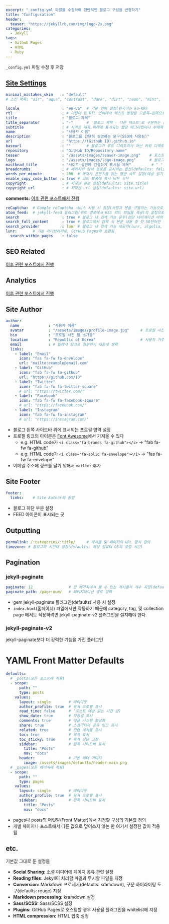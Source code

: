 ```yaml
---
excerpt: "_config.yml 파일을 수정하여 전반적인 블로그 구성을 변경하기"
title: "Configuration"
header:
  teaser: "https://jekyllrb.com/img/logo-2x.png"
categories:
  - Jekyll
tags:
  - Github Pages
  - HTML
  - Ruby
---
```

 
`_config.yml` 파일 수정 후 저장

## <a href="https://mmistakes.github.io/minimal-mistakes/docs/configuration/" target="_blank">Site Settings</a>

```yml
minimal_mistakes_skin    : "default"
# 스킨 목록: "air", "aqua", "contrast", "dark", "dirt", "neon", "mint", "plum", "sunrise"

locale                   : "en-US"  # 기본 언어 설정(한국어는 ko-KR)
rtl                      : # 아랍어 등 RTL 언어에서 텍스트 방향을 오른쪽→왼쪽으로 변경하는 옵션(defaults: false)
title                    : "블로그 제목"
title_separator          : "-"      # '블로그 제목 - 다른 텍스트'로 구분하는 문자
subtitle                 : # 사이트 제목 아래에 표시되는 짧은 태그라인이나 부제목
name                     : "사용자 이름"
description              : "블로그를 간단히 설명하는 문구(SEO에 사용됨)"
url                      : "https://(Github ID).github.io"
baseurl                  : ""       # 블로그가 루트 디렉토리가 아닌 하위 디렉토리에서 호스팅될 경우에만 설정
repository               : "GitHub ID/Repository name"
teaser                   : "/assets/images/teaser-image.png"    # 포스트 미리보기에서 나타나는 기본 티저 이미지
logo                     : "/assets/images/logo-image.png"      # 블로그 제목 앞에 표시할 로고 이미지
masthead_title           : "사이트 상단에 간결하게 표시될 제목"         # " " 으로 생략하면 title과 같음
breadcrumbs              : # 페이지의 탐색 경로를 표시하는 옵션(defaults: false)
words_per_minute         : 200  # 독자가 콘텐츠를 읽는 평균 속도 설정(예상 읽기 시간 계산에 사용됨)
enable_copy_code_button  : true # 코드 블록에 복사 버튼 유무
copyright                : # 저작권 정보 설정(defaults: site.title)
copyright_url            : # 저작권 url 설정(defaults: site.url)
```
**comments:** [이후 관련 포스트에서 진행](#)
```yml
reCaptcha:  # Google reCaptcha 서비스 사용 시 설정(사람과 봇을 구별하는 기능으로, 이 블로그에서는 생략)
atom_feed:  # jekyll-feed 플러그인(루트 경로에서 RSS 피드 파일을 제공)의 설정으로, 기본값 그대로 설정
search                   : true # 블로그 내 검색 기능 유무(상단 네비게이션 바의 가장 오른쪽에 표시됨)
search_full_content      : true # 블로그에서 검색 시 본문 내용 중 첫 50단어만 인덱싱하는 기능
search_provider          : lunr # 블로그 내 검색 기능 제공자(lunr, algolia, google 중 택 1)
lunr:       # 기본 라이브러리로, GitHub Pages와 호환됨
  search_within_pages    : false
```

## SEO Related

[이후 관련 포스트에서 진행](#)

## Analytics

[이후 관련 포스트에서 진행](#)

## Site Author

```yml
author:
  name             : "사용자 이름"                          
  avatar           : "/assets/images/profile-image.jpg"     # 프로필 사진 
  bio              : "프로필 사진 밑 소개글"
  location         : "Republic of Korea"                    # 사용자 거주지
  email            : # 밑에서 링크로 첨부하기 때문에 생략
  links:
    - label: "Email"
      icon: "fas fa-fw fa-envelope"
      url: "mailto:example@email.com"
    - label: "GitHub"
      icon: "fab fa-fw fa-github"
      url: "https://github.com/ID"
    - label: "Twitter"
      icon: "fab fa-fw fa-twitter-square"
      # url: "https://twitter.com/"
    - label: "Facebook"
      icon: "fab fa-fw fa-facebook-square"
      # url: "https://facebook.com/"
    - label: "Instagram"
      icon: "fab fa-fw fa-instagram"
      # url: "https://instagram.com/"
```
- 블로그 왼쪽 사이드바 위에 표시되는 프로필 영역 설정
- 프로필 링크의 아이콘은 [Font Awesome](https://fontawesome.com/v6/search?m=free)에서 가져올 수 있다
   - e.g. HTML code가 `<i class="fa-brands fa-github"></i>` → "fab fa-fw fa-github"
   - e.g. HTML code가 `<i class="fa-solid fa-envelope"></i>` → "fas fa-fw fa-envelope"
- 이메일 주소에 링크를 달기 위해서 `mailto:` 추가

## Site Footer

```yml
footer:
  links:    # Site Author와 동일
```
- 블로그 하단 부분 설정
- FEED 아이콘이 표시되는 곳

## Outputting

```yml
permalink: /:categories/:title/     # 게시물 및 페이지의 URL 형식 정의
timezone: # 블로그의 시간대 설정(defaults: 해당 컴퓨터 OS의 로컬 시간)
```

## Pagination

### jekyll-paginate

```yml
paginate: 12                # 한 페이지에서 볼 수 있는 게시물의 개수 지정(defaults: 5)
paginate_path: /page:num/   # 페이지네이션 경로 정의
```
- gem jekyll-paginate 플러그인(defaults) 사용 시 설정
- `index.html`(홈페이지) 파일에서만 작동하기 때문에 category, tag, 및 collection page 에서도 적용하려면 jekyll-paginate-v2 플러그인을 설치해야 한다.

### jekyll-paginate-v2

jekyll-paginate보다 더 강력한 기능을 가진 플러그인

# YAML Front Matter Defaults

```yml
defaults:
  # _posts(모든 포스트에 적용)
  - scope:
      path: ""
      type: posts
    values:
      layout: single        # 레이아웃
      author_profile: true  # 유저 프로필 표시
      read_time: false      # (포스트 예상 읽는 시간 끔)
      show_date: true       # 작성일 표시
      comments: true        # 댓글 시스템 활성화
      share: true           # 소셜미디어 공유 링크 표시
      related: true         # 관련 게시물 표시
      toc: true             # 목차 표시
      toc_sticky: true      # 목차 상단 고정
      sidebar:              # 왼쪽 사이드바 표시
        title: "Posts"
        nav: "docs"
      header:               # 기본 헤더 이미지
        image: /assets/images/defaults/header-main.png
  # _pages(모든 페이지에 적용)
  - scope:
      path: ""
      type: pages
    values:
      layout: single        # 레이아웃
      author_profile: true  # 유저 프로필 표시
      sidebar:              # 왼쪽 사이드바 표시
        title: "Posts"
        nav: "docs"
```
- pages나 posts의 머릿말(Front Matter)에서 지정할 구성의 기본값 정의
- 개별 페이지나 포스트에서 다른 값으로 덮어쓰지 않는 한 여기서 설정한 값이 적용됨

## etc.

기본값 그대로 둔 설정들

- **Social Sharing:** 소셜 미디어에 페이지 공유 관련 설정
- **Reading files:** Jekyll이 처리할 파일과 무시할 파일을 지정
- **Conversion:** Markdown 프로세서(defaults: kramdown), 구문 하이라이팅 도구(defaults: rouge) 지정
- **Markdown processing:** kramdown 설정
- **Sass/SCSS:** Sass/SCSS 설정
- **Plugins:** GitHub Pages로 호스팅할 경우 사용될 플러그인을 whitelist에 지정
- **HTML compression:** HTML 압축 설정